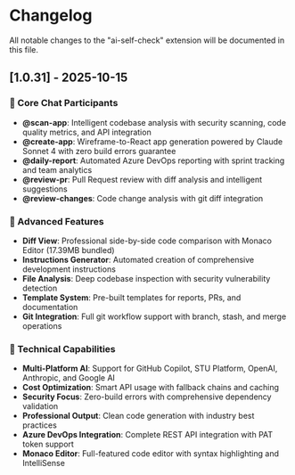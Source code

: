 # Changelog

All notable changes to the "ai-self-check" extension will be documented in this file.

## [1.0.31] - 2025-10-15

### 🚀 Core Chat Participants

- **@scan-app**: Intelligent codebase analysis with security scanning, code quality metrics, and API integration
- **@create-app**: Wireframe-to-React app generation powered by Claude Sonnet 4 with zero build errors guarantee  
- **@daily-report**: Automated Azure DevOps reporting with sprint tracking and team analytics
- **@review-pr**: Pull Request review with diff analysis and intelligent suggestions
- **@review-changes**: Code change analysis with git diff integration

### 🔧 Advanced Features

- **Diff View**: Professional side-by-side code comparison with Monaco Editor (17.39MB bundled)
- **Instructions Generator**: Automated creation of comprehensive development instructions
- **File Analysis**: Deep codebase inspection with security vulnerability detection
- **Template System**: Pre-built templates for reports, PRs, and documentation
- **Git Integration**: Full git workflow support with branch, stash, and merge operations

### 🌟 Technical Capabilities

- **Multi-Platform AI**: Support for GitHub Copilot, STU Platform, OpenAI, Anthropic, and Google AI
- **Cost Optimization**: Smart API usage with fallback chains and caching
- **Security Focus**: Zero-build errors with comprehensive dependency validation
- **Professional Output**: Clean code generation with industry best practices
- **Azure DevOps Integration**: Complete REST API integration with PAT token support
- **Monaco Editor**: Full-featured code editor with syntax highlighting and IntelliSense